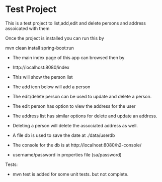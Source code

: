 <!DOCTYPE html>
<html lang="en">
<body>
  <h1>Test Project</h1>

  This is a test project to list,add,edit and delete persons and address assoicated with them

  Once the project is installed you can run this by

  mvn clean install spring-boot:run

  * The main index page of this app can browsed then by

  * http://localhost:8080/index

  * This will show the person list

  * The add icon below will add a person

  * The edit/delete person can be used to update and delete a person.

  * The edit person has option to view the address for the user

  * The address list has similar options for delete and update an address.

  * Deleting a person will delete the associated address as well.


  * A file db is used to save the date at ./data/userdb

  * The console for the db is at http://localhost:8080/h2-console/

  * username/password in properties file (sa/password)


  Tests:

  * mvn test is added for some unit tests. but not complete.

</body>
</html>

